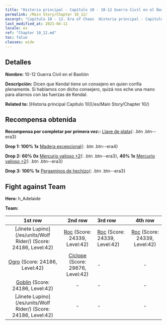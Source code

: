 ```yaml
---
title: "Historia principal - Capítulo 10 - 10-12 Guerra Civil en el Bastión"
permalink: /Main Story/Chapter 10_12/
excerpt: "Capítulo 10 - 12. Era of Chaos  Historia principal - Capítulo 10_12. 10-12 Guerra Civil en el Bastión"
last_modified_at: 2021-04-11
locale: es
ref: "Chapter 10_12.md"
toc: false
classes: wide
---
```


## Detalles

 **Nombre:** 10-12 Guerra Civil en el Bastión

 **Descripción:** Dicen que Kendal tiene un consejero en quien confía plenamente. Si hablamos con dicho consejero, quizá nos eche una mano para aliarnos con las fuerzas de Kendal.

 **Related to:** [Historia principal Capítulo 10](/es/Main Story/Chapter 10/)

## Recompensa obtenida

 **Recompensa por completar por primera vez::** [Llave de plata](/es/Items/con_693/){: .btn .btn--era3}

 **Drop 1:** **100% 1x** [Madera excepcional](/es/Items/mat_34/){: .btn .btn--era4}

 **Drop 2:** **60% 0x** [Mercurio valioso +2](/es/Items/mat_28/){: .btn .btn--era3}, **40% 1x** [Mercurio valioso +2](/es/Items/mat_28/){: .btn .btn--era3}

 **Drop 3:** **100% 1x** [Pergaminos de hechizo](/es/Items/con_694/){: .btn .btn--era3}


## Fight against Team
 **Hero:** h_Adelaide

 **Team:**


  | 1st row | 2nd row | 3rd row | 4th row |
  |:----:|:----:|:----|:----:|
  | [Jinete Lupino](/es/units/Wolf Rider/) (Score: 24186, Level:42)  | [Roc](/es/units/Roc/) (Score: 24339, Level:42)  | [Roc](/es/units/Roc/) (Score: 24339, Level:42)  | [Roc](/es/units/Roc/) (Score: 24339, Level:42)  |
  | [Ogro](/es/units/Ogre/) (Score: 24186, Level:42)  | [Cíclope](/es/units/Cyclops/) (Score: 29676, Level:42)  | - | - |
  | [Goblin](/es/units/Goblin/) (Score: 24186, Level:42)  | - | - | - |
  | [Jinete Lupino](/es/units/Wolf Rider/) (Score: 24186, Level:42)  | - | - | - |


